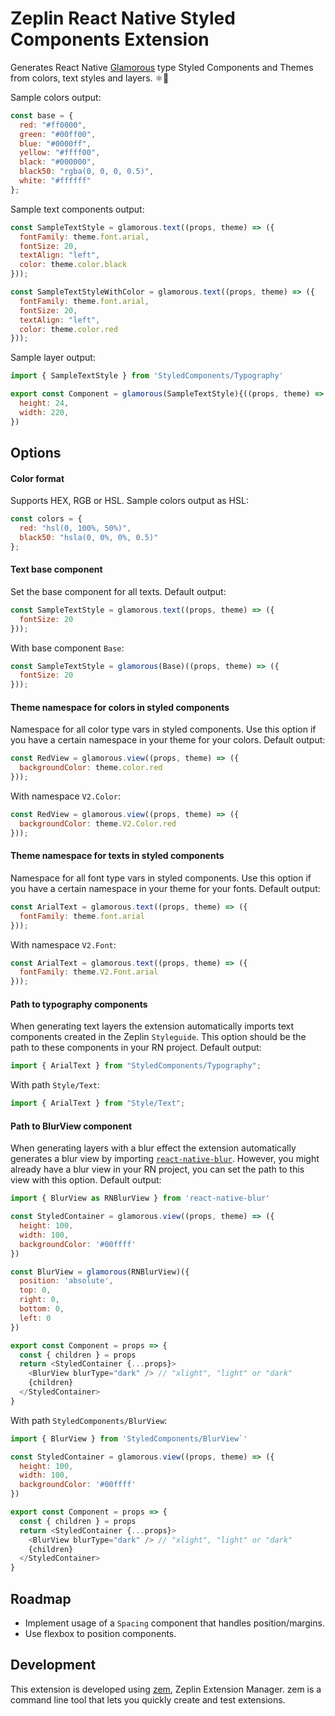 # Zeplin React Native Styled Components Extension

Generates React Native [Glamorous](https://github.com/robinpowered/glamorous-native) type Styled Components and Themes from colors, text styles and layers. ⚛️📱

Sample colors output:

```js
const base = {
  red: "#ff0000",
  green: "#00ff00",
  blue: "#0000ff",
  yellow: "#ffff00",
  black: "#000000",
  black50: "rgba(0, 0, 0, 0.5)",
  white: "#ffffff"
};
```

Sample text components output:

```js
const SampleTextStyle = glamorous.text((props, theme) => ({
  fontFamily: theme.font.arial,
  fontSize: 20,
  textAlign: "left",
  color: theme.color.black
}));

const SampleTextStyleWithColor = glamorous.text((props, theme) => ({
  fontFamily: theme.font.arial,
  fontSize: 20,
  textAlign: "left",
  color: theme.color.red
}));
```

Sample layer output:

```js
import { SampleTextStyle } from 'StyledComponents/Typography'

export const Component = glamorous(SampleTextStyle){((props, theme) => ({
  height: 24,
  width: 220,
})
```

## Options

#### Color format

Supports HEX, RGB or HSL. Sample colors output as HSL:

```js
const colors = {
  red: "hsl(0, 100%, 50%)",
  black50: "hsla(0, 0%, 0%, 0.5)"
};
```

#### Text base component

Set the base component for all texts. Default output:

```js
const SampleTextStyle = glamorous.text((props, theme) => ({
  fontSize: 20
}));
```

With base component `Base`:

```js
const SampleTextStyle = glamorous(Base)((props, theme) => ({
  fontSize: 20
}));
```

#### Theme namespace for colors in styled components

Namespace for all color type vars in styled components. Use this option if you have a certain namespace in your theme for your colors. Default output:

```js
const RedView = glamorous.view((props, theme) => ({
  backgroundColor: theme.color.red
}));
```

With namespace `V2.Color`:

```js
const RedView = glamorous.view((props, theme) => ({
  backgroundColor: theme.V2.Color.red
}));
```

#### Theme namespace for texts in styled components

Namespace for all font type vars in styled components. Use this option if you have a certain namespace in your theme for your fonts. Default output:

```js
const ArialText = glamorous.text((props, theme) => ({
  fontFamily: theme.font.arial
}));
```

With namespace `V2.Font`:

```js
const ArialText = glamorous.text((props, theme) => ({
  fontFamily: theme.V2.Font.arial
}));
```

#### Path to typography components

When generating text layers the extension automatically imports text components created in the Zeplin `Styleguide`. This option should be the path to these components in your RN project. Default output:

```js
import { ArialText } from "StyledComponents/Typography";
```

With path `Style/Text`:

```js
import { ArialText } from "Style/Text";
```

#### Path to BlurView component

When generating layers with a blur effect the extension automatically generates a blur view by importing [`react-native-blur`](https://github.com/react-native-community/react-native-blur). However, you might already have a blur view in your RN project, you can set the path to this view with this option. Default output:

```js
import { BlurView as RNBlurView } from 'react-native-blur'

const StyledContainer = glamorous.view((props, theme) => ({
  height: 100,
  width: 100,
  backgroundColor: '#00ffff'
})

const BlurView = glamorous(RNBlurView)({
  position: 'absolute',
  top: 0,
  right: 0,
  bottom: 0,
  left: 0
})

export const Component = props => {
  const { children } = props
  return <StyledContainer {...props}>
    <BlurView blurType="dark" /> // "xlight", "light" or "dark"
    {children}
  </StyledContainer>
}
```

With path `StyledComponents/BlurView`:

```js
import { BlurView } from 'StyledComponents/BlurView`'

const StyledContainer = glamorous.view((props, theme) => ({
  height: 100,
  width: 100,
  backgroundColor: '#00ffff'
})

export const Component = props => {
  const { children } = props
  return <StyledContainer {...props}>
    <BlurView blurType="dark" /> // "xlight", "light" or "dark"
    {children}
  </StyledContainer>
}
```

## Roadmap

- Implement usage of a `Spacing` component that handles position/margins.
- Use flexbox to position components.

## Development

This extension is developed using [zem](https://github.com/zeplin/zem), Zeplin Extension Manager. zem is a command line tool that lets you quickly create and test extensions.
